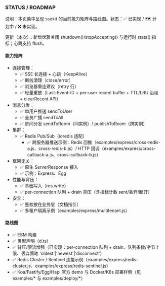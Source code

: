 ### STATUS / ROADMAP

说明：本页集中呈现 ssekit 的当前能力矩阵与路线图。状态：✅ 已实现 / 🗺️ 计划中 / ❌ 未实现。

更新（本次）：新增优雅关闭 shutdown()/stopAccepting() 与运行时 stats() 指标；心跳支持 flush。

#### 能力矩阵
- 连接管理：
    - ✅ SSE 长连接 + 心跳（KeepAlive）
    - ✅ 断线清理（close/error）
    - ✅ 浏览器重连建议（retry 行）
    - ✅ 轻量重放（Last-Event-ID + per-user recent buffer + TTL/LRU 治理 + clearRecent API）
- 消息分发：
    - ✅ 单用户推送 sendToUser
    - ✅ 全员广播 sendToAll
    - ✅ 房间分发 sendToRoom（同实例）/ publishToRoom（跨实例）
- 集群：
    - ✅ Redis Pub/Sub（ioredis 适配）
        - ✅ 跨服务器推送示例：Redis 回推（examples/express/cross-redis-a.js、cross-redis-b.js）/ HTTP 回调（examples/express/cross-callback-a.js、cross-callback-b.js）
- 框架无关：
    - ✅ 原生 ServerResponse 接入
    - ✅ 示例：Express、Egg
- 性能与背压：
    - ✅ 基础写入（res.write）
    - ✅ per-connection 队列 + drain 背压（含指标计数 sent/丢弃/断开）
- 安全：
    - ✅ 鉴权放在业务层（文档指引）
    - ✅ 多租户隔离示例（examples/express/multitenant.js）

#### 路线图
- ✅ ESM 构建
- ✅ 类型声明（d.ts）
- ✅ 背压/限流增强（已实现：per-connection 队列 + drain、队列条数/字节上限、丢弃策略 'oldest'|'newest'|'disconnect'）
- ✅ Redis Cluster / Sentinel 连接示例（examples/express/redis-cluster.js、examples/express/redis-sentinel.js）
- ✅ Koa/Fastify/Egg/Hapi 官方 demo 与 Docker/K8s 部署样例（见 examples/* 与 examples/deploy/*）